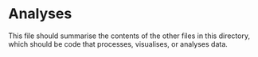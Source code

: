 # Analyses

This file should summarise the contents of the other files in this directory, which should be code that processes, visualises, or analyses data.
